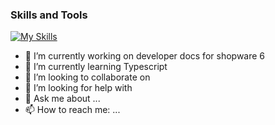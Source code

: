 ### Skills and Tools

[![My Skills](https://skillicons.dev/icons?i=js,html,css,php,redis,mysql,atom)](https://skillicons.dev)


- 🔭 I’m currently working on developer docs for shopware 6
- 🌱 I’m currently learning Typescript
- 👯 I’m looking to collaborate on 
- 🤔 I’m looking for help with 
- 💬 Ask me about ...
- 📫 How to reach me: ...

